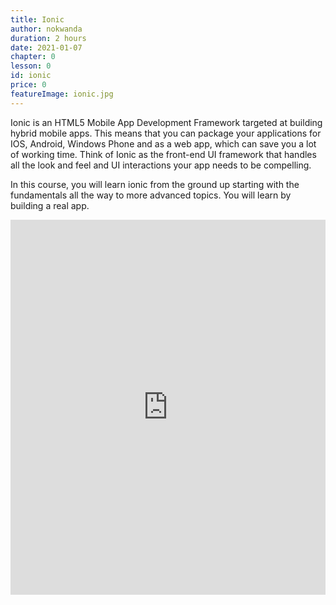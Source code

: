 ```yaml
---
title: Ionic
author: nokwanda
duration: 2 hours
date: 2021-01-07
chapter: 0
lesson: 0
id: ionic
price: 0
featureImage: ionic.jpg
---
```


Ionic is an HTML5 Mobile App Development Framework targeted at building hybrid mobile apps. This means that you can package your applications for IOS, Android, Windows Phone and as a web app, which can save you a lot of working time. Think of Ionic as the front-end UI framework that handles all the look and feel and UI interactions your app needs to be compelling. 

In this course, you will learn ionic from the ground up starting with the fundamentals all the way to more advanced topics. You will learn by building a real app.

<iframe width="100%" height="600" src="https://www.youtube.com/embed/OT311M25mWM" title="YouTube video player" frameborder="0" allow="accelerometer; autoplay; clipboard-write; encrypted-media; gyroscope; picture-in-picture" allowfullscreen></iframe>
